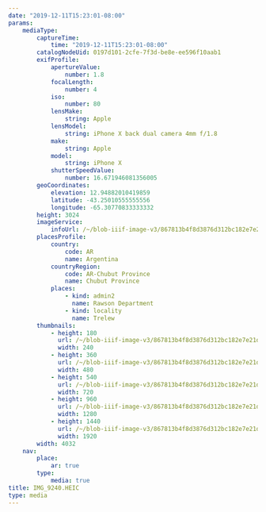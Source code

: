 ```yaml
---
date: "2019-12-11T15:23:01-08:00"
params:
    mediaType:
        captureTime:
            time: "2019-12-11T15:23:01-08:00"
        catalogNodeUid: 0197d101-2cfe-7f3d-be8e-ee596f10aab1
        exifProfile:
            apertureValue:
                number: 1.8
            focalLength:
                number: 4
            iso:
                number: 80
            lensMake:
                string: Apple
            lensModel:
                string: iPhone X back dual camera 4mm f/1.8
            make:
                string: Apple
            model:
                string: iPhone X
            shutterSpeedValue:
                number: 16.671946081356005
        geoCoordinates:
            elevation: 12.94882010419859
            latitude: -43.25010555555556
            longitude: -65.30770833333332
        height: 3024
        imageService:
            infoUrl: /~/blob-iiif-image-v3/867813b4f8d3876d312bc182e7e21db5f83aa62fceb991c597ee62b07802350c/info.json
        placesProfile:
            country:
                code: AR
                name: Argentina
            countryRegion:
                code: AR-Chubut Province
                name: Chubut Province
            places:
                - kind: admin2
                  name: Rawson Department
                - kind: locality
                  name: Trelew
        thumbnails:
            - height: 180
              url: /~/blob-iiif-image-v3/867813b4f8d3876d312bc182e7e21db5f83aa62fceb991c597ee62b07802350c/full/240%2C180/0/default.jpg
              width: 240
            - height: 360
              url: /~/blob-iiif-image-v3/867813b4f8d3876d312bc182e7e21db5f83aa62fceb991c597ee62b07802350c/full/480%2C360/0/default.jpg
              width: 480
            - height: 540
              url: /~/blob-iiif-image-v3/867813b4f8d3876d312bc182e7e21db5f83aa62fceb991c597ee62b07802350c/full/720%2C540/0/default.jpg
              width: 720
            - height: 960
              url: /~/blob-iiif-image-v3/867813b4f8d3876d312bc182e7e21db5f83aa62fceb991c597ee62b07802350c/full/1280%2C960/0/default.jpg
              width: 1280
            - height: 1440
              url: /~/blob-iiif-image-v3/867813b4f8d3876d312bc182e7e21db5f83aa62fceb991c597ee62b07802350c/full/1920%2C1440/0/default.jpg
              width: 1920
        width: 4032
    nav:
        place:
            ar: true
        type:
            media: true
title: IMG_9240.HEIC
type: media
---
```

